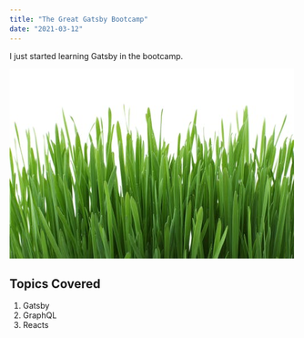 ```yaml
---
title: "The Great Gatsby Bootcamp"
date: "2021-03-12"
---
```


I just started learning Gatsby in the bootcamp.

![Grass](./grasspic.jpeg)

## Topics Covered

1. Gatsby
2. GraphQL
3. Reacts
